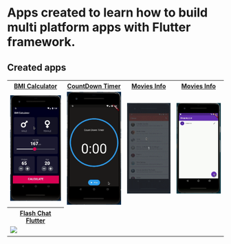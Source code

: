 # Apps created to learn how to build multi platform apps with Flutter framework.

## Created apps

<table>
  <tr>
    <th><a href = "/bmi_calculator">BMI Calculator</a></th>
    <th><a href = "/countdown_timer">CountDown Timer</a></th>
    <th><a href = "/movies">Movies Info</a></th>
    <th><a href = "/shopping_list">Movies Info</a></th>
  </tr>
  <tr>
    <td><img src="/demos/demo_1.gif" height=50%></td>
    <td><img src="/demos/demo_2.gif" height=50%></td>
    <td><img src="/demos/demo_3.gif" height=50%></td>
    <td><img src="/demos/demo_4.gif" height=50%></td>
  </tr>
  
  <tr>
    <th><a href = "/flash-chat-flutter">Flash Chat Flutter</a></th>
  </tr>
  <tr>
    <td><img src="https://github.com/londonappbrewery/Images/blob/master/flash_chat_flutter_demo.gif" height=50%></td>
  </tr>
 </table>
